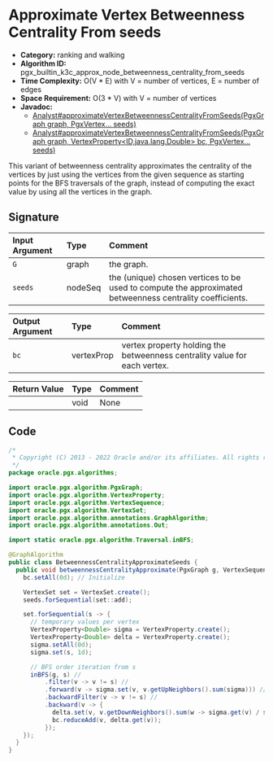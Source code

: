 # Approximate Vertex Betweenness Centrality From seeds

- **Category:** ranking and walking
- **Algorithm ID:** pgx_builtin_k3c_approx_node_betweenness_centrality_from_seeds
- **Time Complexity:** O(V * E) with V = number of vertices, E = number of edges
- **Space Requirement:** O(3 * V) with V = number of vertices
- **Javadoc:** 
  - [Analyst#approximateVertexBetweennessCentralityFromSeeds(PgxGraph graph, PgxVertex<ID>... seeds)](https://docs.oracle.com/en/database/oracle/property-graph/22.4/spgjv/oracle/pgx/api/Analyst.html#approximateVertexBetweennessCentralityFromSeeds-oracle.pgx.api.PgxGraph-oracle.pgx.api.PgxVertex...-)
  - [Analyst#approximateVertexBetweennessCentralityFromSeeds(PgxGraph graph, VertexProperty<ID,java.lang.Double> bc, PgxVertex<ID>... seeds)](https://docs.oracle.com/en/database/oracle/property-graph/22.4/spgjv/oracle/pgx/api/Analyst.html#approximateVertexBetweennessCentralityFromSeeds-oracle.pgx.api.PgxGraph-oracle.pgx.api.VertexProperty-oracle.pgx.api.PgxVertex...-)

This variant of betweenness centrality approximates the centrality of the vertices by just using the vertices from the given sequence as starting points for the BFS traversals of the graph, instead of computing the exact value by using all the vertices in the graph.


## Signature

| Input Argument | Type | Comment |
| :--- | :--- | :--- |
| `G` | graph | the graph. |
| `seeds` | nodeSeq | the (unique) chosen vertices to be used to compute the approximated betweenness centrality coefficients. |

| Output Argument | Type | Comment |
| :--- | :--- | :--- |
| `bc` | vertexProp<double> | vertex property holding the betweenness centrality value for each vertex. |

| Return Value | Type | Comment |
| :--- | :--- | :--- |
| | void | None |

## Code

```java
/*
 * Copyright (C) 2013 - 2022 Oracle and/or its affiliates. All rights reserved.
 */
package oracle.pgx.algorithms;

import oracle.pgx.algorithm.PgxGraph;
import oracle.pgx.algorithm.VertexProperty;
import oracle.pgx.algorithm.VertexSequence;
import oracle.pgx.algorithm.VertexSet;
import oracle.pgx.algorithm.annotations.GraphAlgorithm;
import oracle.pgx.algorithm.annotations.Out;

import static oracle.pgx.algorithm.Traversal.inBFS;

@GraphAlgorithm
public class BetweennessCentralityApproximateSeeds {
  public void betweennessCentralityApproximate(PgxGraph g, VertexSequence seeds, @Out VertexProperty<Double> bc) {
    bc.setAll(0d); // Initialize

    VertexSet set = VertexSet.create();
    seeds.forSequential(set::add);

    set.forSequential(s -> {
      // temporary values per vertex
      VertexProperty<Double> sigma = VertexProperty.create();
      VertexProperty<Double> delta = VertexProperty.create();
      sigma.setAll(0d);
      sigma.set(s, 1d);

      // BFS order iteration from s
      inBFS(g, s) //
          .filter(v -> v != s) //
          .forward(v -> sigma.set(v, v.getUpNeighbors().sum(sigma))) //
          .backwardFilter(v -> v != s) //
          .backward(v -> {
            delta.set(v, v.getDownNeighbors().sum(w -> sigma.get(v) / sigma.get(w) * (1 + delta.get(w))));
            bc.reduceAdd(v, delta.get(v));
          });
    });
  }
}
```
